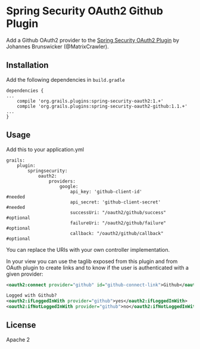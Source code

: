 Spring Security OAuth2 Github Plugin
====================================

Add a Github OAuth2 provider to the [Spring Security OAuth2 Plugin](https://github.com/MatrixCrawler/grails-spring-security-oauth2) by Johannes Brunswicker (@MatrixCrawler).

Installation
------------
Add the following dependencies in `build.gradle`
```
dependencies {
...
    compile 'org.grails.plugins:spring-security-oauth2:1.+'
    compile 'org.grails.plugins:spring-security-oauth2-github:1.1.+'
...
}
```

Usage
-----
Add this to your application.yml
```
grails:
    plugin:
        springsecurity:
            oauth2:
                providers:
                    google:
                        api_key: 'github-client-id'               #needed
                        api_secret: 'github-client-secret'         #needed
                        successUri: "/oauth2/github/success"    #optional
                        failureUri: "/oauth2/github/failure"    #optional
                        callback: "/oauth2/github/callback"     #optional
```

You can replace the URIs with your own controller implementation.

In your view you can use the taglib exposed from this plugin and from OAuth plugin to create links and to know if the user is authenticated with a given provider:
```xml
<oauth2:connect provider="github" id="github-connect-link">Github</oauth2:connect>

Logged with Github?
<oauth2:ifLoggedInWith provider="github">yes</oauth2:ifLoggedInWith>
<oauth2:ifNotLoggedInWith provider="github">no</oauth2:ifNotLoggedInWith>
```
License
-------
Apache 2